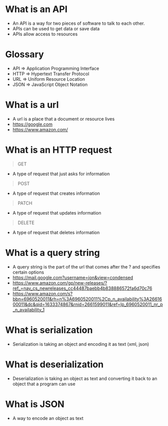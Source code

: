 # What is an API
- An API is a way for two pieces of software to talk to each other.
- APIs can be used to get data or save data
- APIs allow access to resources

# Glossary
- API => Application Programming Interface
- HTTP => Hypertext Transfer Protocol
- URL => Uniform Resource Location
- JSON => JavaScript Object Notation

# What is a url
- A url is a place that a document or resource lives
- https://google.com
- https://www.amazon.com/

# What is an HTTP request
> GET
- A type of request that just asks for information
> POST
- A type of request that creates information
> PATCH
- A type of request that updates information
> DELETE
- A type of request that deletes information

# What is a query string
- A query string is the part of the url that comes after the ? and specifies certain options
- https://mail.google.com?username=jon&view=condensed
- https://www.amazon.com/gp/new-releases/?ref_=nav_cs_newreleases_cc44487baebb4b838886572fa6d70c76
- https://www.amazon.com/s?bbn=6960520011&rh=n%3A6960520011%2Cp_n_availability%3A2661600011&dc&qid=1633374867&rnid=2661599011&ref=lp_6960520011_nr_p_n_availability_1

# What is serialization
- Serialization is taking an object and encoding it as text (xml, json)

# What is deserialization
- Deserialization is taking an object as text and converting it back to an object that a program can use

# What is JSON
- A way to encode an object as text